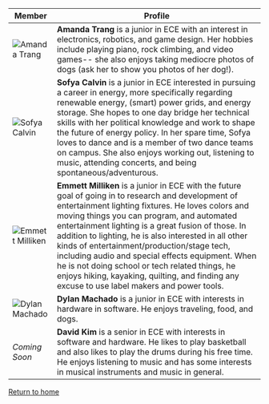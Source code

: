Member | Profile 
--------------|-------------------------
![Amanda Trang](/images/me.png) | **Amanda Trang** is a junior in ECE with an interest in electronics, robotics, and game design. Her hobbies include playing piano, rock climbing, and video games-- she also enjoys taking mediocre photos of dogs (ask her to show you photos of her dog!). 
![Sofya Calvin](/images/IMG_2533.png) | **Sofya Calvin** is a junior in ECE interested in pursuing a career in energy, more specifically regarding renewable energy, (smart) power grids, and energy storage. She hopes to one day bridge her technical skills with her political knowledge and work to shape the future of energy policy. In her spare time, Sofya loves to dance and is a member of two dance teams on campus. She also enjoys working out, listening to music, attending concerts, and being spontaneous/adventurous. 
![Emmett Milliken](/images/IMG_0874.png) | **Emmett Milliken** is a junior in ECE with the future goal of going in to research and development of entertainment lighting fixtures. He loves colors and moving things you can program, and automated entertainment lighting is a great fusion of those. In addition to lighting, he is also interested in all other kinds of entertainment/production/stage tech, including audio and special effects equipment. When he is not doing school or tech related things, he enjoys hiking, kayaking, quilting, and finding any excuse to use label makers and power tools. 
![Dylan Machado](/images/IMG_20170901_195507.png) | **Dylan Machado** is a junior in ECE with interests in hardware in software. He enjoys traveling, food, and dogs. 
*Coming Soon* | **David Kim** is a senior in ECE with interests in software and hardware. He likes to play basketball and also likes to play the drums during his free time. He enjoys listening to music and has some interests in musical instruments and music in general. 

[Return to home](/index.md)
